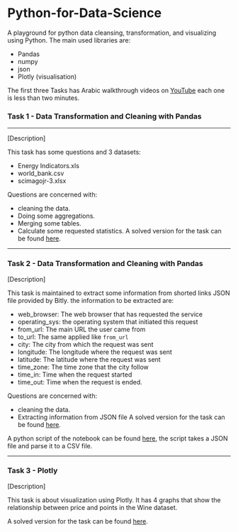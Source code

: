 # Python-for-Data-Science

A playground for python data cleansing, transformation, and visualizing using Python. 
The main used libraries are: 
  - Pandas
  - numpy 
  - json
  - Plotly (visualisation)

The first three Tasks has Arabic walkthrough videos on [YouTube](https://www.youtube.com/playlist?list=PLfzTCaaN3T5VKPkgYsno_7NL_uiAOkhoc) each one is less than two minutes. 
### Task 1 - Data Transformation and Cleaning with Pandas
-------------
[Description]

This task has some questions and 3 datasets:
  - Energy Indicators.xls
  - world_bank.csv
  - scimagojr-3.xlsx

Questions are concerned with: 
  - cleaning the data.
  - Doing some aggregations.
  - Merging some tables.
  - Calculate some requested statistics. 
A solved version for the task can be found [here](https://github.com/FaridSharaf/Python-for-Data-Science/blob/main/Task%201%20-%20Data%20Transformation%20and%20Cleaning%20with%20Pandas/Task%201%20-%20Data%20Transformation%20and%20Cleaning%20with%20Pandas.ipynb). 
----
### Task 2 - Data Transformation and Cleaning with Pandas
                    
[Description]

This task is maintained to extract some information from shorted links JSON file provided by Bitly. 
the information to be extracted are: 
  - web_browser: The web browser that has requested the service
  - operating_sys: the operating system that initiated this request
  - from_url: The main URL the user came from
  - to_url: The same applied like `from_url`
  - city: The city from which the request was sent
  - longitude: The longitude where the request was sent
  - latitude: The latitude where the request was sent
  - time_zone: The time zone that the city follow
  - time_in: Time when the request started
  - time_out: Time when the request is ended.

Questions are concerned with: 
  - cleaning the data.
  - Extracting information from JSON file
A solved version for the task can be found [here](https://github.com/FaridSharaf/Python-for-Data-Science/blob/main/Task%202%20-%20USA.gov%20Data%20from%20Bitly/Task%202%20-%20USA.gov%20Data%20from%20Bitly.ipynb). 

A python script of the notebook can be found [here](https://github.com/FaridSharaf/Python-for-Data-Science/blob/main/Task%202%20-%20USA.gov%20Data%20from%20Bitly/%5BScript%5DTask%202%20-%20USA.gov%20Data%20from%20Bitly.py), the script takes a JSON file and parse it to a CSV file.

----
### Task 3 - Plotly
                    
[Description]

This task is about visualization using Plotly. 
It has 4 graphs that show the relationship between price and points in the Wine dataset. 

A solved version for the task can be found [here](https://github.com/FaridSharaf/Python-for-Data-Science/blob/main/Task%203%20-%20Plotly/plotly%20playground.ipynb). 
